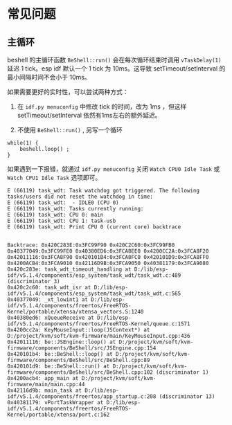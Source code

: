 # 常见问题

## 主循环


beshell 的主循环函数 `BeShell::run()` 会在每次循环结束时调用 `vTaskDelay(1)` 延迟 1 tick。esp idf 默认一个 1 tick 为 10ms。这导致 setTimeout/setInterval 的最小间隔时间不会小于 10ms。

如果需要更好的实时性，可以尝试两种方式：

1. 在 `idf.py menuconfig` 中修改 tick 的时间，改为 1ms ，但这样 setTimeout/setInterval 依然有1ms左右的额外延迟。

2. 不使用 `BeShell::run()` , 另写一个循环

```
while(1) {
    beshell.loop() ;
}
```

如果遇到一下报错，就通过 `idf.py menuconfig` 关闭 `Watch CPU0 Idle Task` 或 `Watch CPU1 Idle Task` 选项即可。

```
E (66119) task_wdt: Task watchdog got triggered. The following tasks/users did not reset the watchdog in time:
E (66119) task_wdt:  - IDLE0 (CPU 0)
E (66119) task_wdt: Tasks currently running:
E (66119) task_wdt: CPU 0: main
E (66119) task_wdt: CPU 1: task-usb
E (66119) task_wdt: Print CPU 0 (current core) backtrace


Backtrace: 0x420C283E:0x3FC99F90 0x420C2C60:0x3FC99FB0 0x40377049:0x3FC99FE0 0x40380ED6:0x3FCA8EE0 0x4200CC2A:0x3FCA8F20 0x42011116:0x3FCA8F90 0x420101B4:0x3FCA8FC0 0x420101D9:0x3FCA8FF0 0x4200ACB4:0x3FCA9010 0x42116D9B:0x3FCA9050 0x40381179:0x3FCA9080
0x420c283e: task_wdt_timeout_handling at D:/lib/esp-idf/v5.1.4/components/esp_system/task_wdt/task_wdt.c:489 (discriminator 3)
0x420c2c60: task_wdt_isr at D:/lib/esp-idf/v5.1.4/components/esp_system/task_wdt/task_wdt.c:565
0x40377049: _xt_lowint1 at D:/lib/esp-idf/v5.1.4/components/freertos/FreeRTOS-Kernel/portable/xtensa/xtensa_vectors.S:1240
0x40380ed6: xQueueReceive at D:/lib/esp-idf/v5.1.4/components/freertos/FreeRTOS-Kernel/queue.c:1571
0x4200cc2a: KeyMouseInput::loop(JSContext*) at D:/project/kvm/soft/kvm-firmware/main/KeyMouseInput.cpp:436
0x42011116: be::JSEngine::loop() at D:/project/kvm/soft/kvm-firmware/components/BeShell/src/JSEngine.cpp:154
0x420101b4: be::BeShell::loop() at D:/project/kvm/soft/kvm-firmware/components/BeShell/src/BeShell.cpp:89
0x420101d9: be::BeShell::run() at D:/project/kvm/soft/kvm-firmware/components/BeShell/src/BeShell.cpp:102 (discriminator 1)
0x4200acb4: app_main at D:/project/kvm/soft/kvm-firmware/main/main.cpp:44
0x42116d9b: main_task at D:/lib/esp-idf/v5.1.4/components/freertos/app_startup.c:208 (discriminator 13)
0x40381179: vPortTaskWrapper at D:/lib/esp-idf/v5.1.4/components/freertos/FreeRTOS-Kernel/portable/xtensa/port.c:162
```
